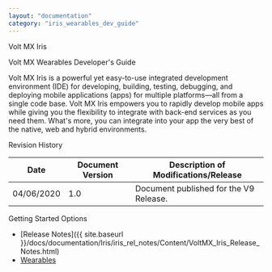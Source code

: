 ```yaml
---
layout: "documentation"
category: "iris_wearables_dev_guide"
---
```

                    

Volt MX  Iris

Volt MX  Wearables Developer's Guide

Volt MX  Iris is a powerful yet easy-to-use integrated development environment (IDE) for developing, building, testing, debugging, and deploying mobile applications (apps) for multiple platforms—all from a single code base. Volt MX Iris empowers you to rapidly develop mobile apps while giving you the flexibility to integrate with back-end services as you need them. What's more, you can integrate into your app the very best of the native, web and hybrid environments.

Revision History

  
| **Date** | **Document Version** | **Description of Modifications/Release** |
| --- | --- | --- |
| 04/06/2020 | 1.0 | Document published for the V9 Release. |

Getting Started Options

*   [Release Notes]({{ site.baseurl }}/docs/documentation/Iris/iris_rel_notes/Content/VoltMX_Iris_Release_Notes.html)
*   [Wearables](wearable.html)
